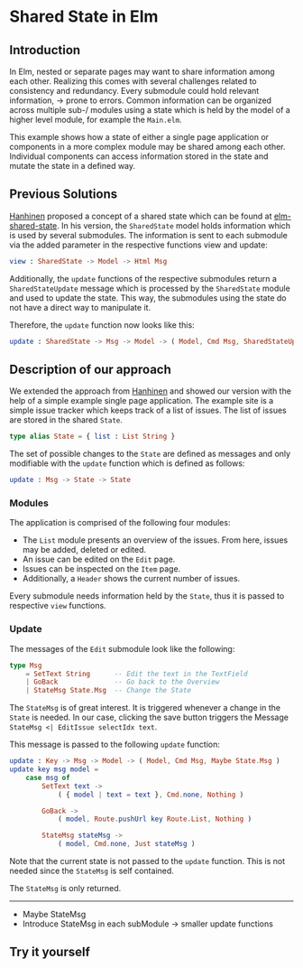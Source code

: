 # Shared State in Elm

## Introduction

In Elm, nested or separate pages may want to share information among each other.
Realizing this comes with several challenges related to consistency and redundancy.
Every submodule could hold relevant information, -> prone to errors.
Common information can be organized across multiple sub-/ modules using a state which is held by the model of a higher level module, for example the `Main.elm`.

This example shows how a state of either a single page application or components in a more complex module may be shared among each other.
Individual components can access information stored in the state and mutate the state in a defined way.

## Previous Solutions

[Hanhinen](https://github.com/ohanhi) proposed a concept of a shared state which can be found at
[elm-shared-state](https://github.com/ohanhi/elm-shared-state).
In his version, the `SharedState` model holds information which is used by several submodules.
The information is sent to each submodule via the added parameter in the respective functions view and update:

```elm
view : SharedState -> Model -> Html Msg
```

Additionally, the `update` functions of the respective submodules return a `SharedStateUpdate` message which is processed by the `SharedState` module and used to update the state.
This way, the submodules using the state do not have a direct way to manipulate it.

Therefore, the `update` function now looks like this:

```elm
update : SharedState -> Msg -> Model -> ( Model, Cmd Msg, SharedStateUpdate )
```

## Description of our approach

We extended the approach from [Hanhinen](https://github.com/ohanhi) and showed our version with the help of a simple example single page application.
The example site is a simple issue tracker which keeps track of a list of issues.
The list of issues are stored in the shared `State`.

```elm
type alias State = { list : List String }
```

The set of possible changes to the `State` are defined as messages and only modifiable with the `update` function which is defined as follows:

```elm
update : Msg -> State -> State
```

### Modules

The application is comprised of the following four modules:

- The `List` module presents an overview of the issues. From here, issues may be added, deleted or edited.
- An issue can be edited on the `Edit` page.
- Issues can be inspected on the `Item` page.
- Additionally, a `Header` shows the current number of issues.

Every submodule needs information held by the `State`, thus it is passed to respective `view` functions.

### Update

The messages of the `Edit` submodule look like the following:

```elm
type Msg
    = SetText String      -- Edit the text in the TextField
    | GoBack              -- Go back to the Overview
    | StateMsg State.Msg  -- Change the State
```
The `StateMsg` is of great interest.
It is triggered whenever a change in the `State` is needed.
In our case, clicking the save button triggers the Message `StateMsg <| EditIssue selectIdx text`.

This message is passed to the following `update` function:

```elm
update : Key -> Msg -> Model -> ( Model, Cmd Msg, Maybe State.Msg )
update key msg model =
    case msg of
        SetText text ->
            ( { model | text = text }, Cmd.none, Nothing )

        GoBack ->
            ( model, Route.pushUrl key Route.List, Nothing )

        StateMsg stateMsg ->
            ( model, Cmd.none, Just stateMsg )
```

Note that the current state is not passed to the `update` function.
This is not needed since the `StateMsg` is self contained.

The `StateMsg` is only returned.

---
- Maybe StateMsg
- Introduce StateMsg in each subModule -> smaller update functions

## Try it yourself
